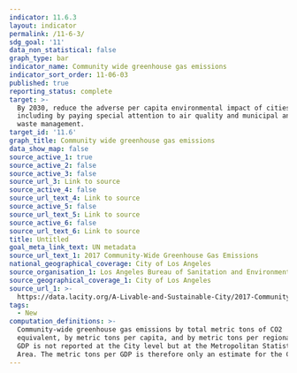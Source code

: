 ```yaml
---
indicator: 11.6.3
layout: indicator
permalink: /11-6-3/
sdg_goal: '11'
data_non_statistical: false
graph_type: bar
indicator_name: Community wide greenhouse gas emissions
indicator_sort_order: 11-06-03
published: true
reporting_status: complete
target: >-
  By 2030, reduce the adverse per capita environmental impact of cities,
  including by paying special attention to air quality and municipal and other
  waste management.
target_id: '11.6'
graph_title: Community wide greenhouse gas emissions
data_show_map: false
source_active_1: true
source_active_2: false
source_active_3: false
source_url_3: Link to source
source_active_4: false
source_url_text_4: Link to source
source_active_5: false
source_url_text_5: Link to source
source_active_6: false
source_url_text_6: Link to source
title: Untitled
goal_meta_link_text: UN metadata
source_url_text_1: 2017 Community-Wide Greenhouse Gas Emissions
national_geographical_coverage: City of Los Angeles
source_organisation_1: Los Angeles Bureau of Sanitation and Environment (LASAN)
source_geographical_coverage_1: City of Los Angeles
source_url_1: >-
  https://data.lacity.org/A-Livable-and-Sustainable-City/2017-Community-Wide-Greenhouse-Gas-Emissions/kkrh-b4e3
tags:
  - New
computation_definitions: >-
  Community-wide greenhouse gas emissions by total metric tons of CO2
  equivalent, by metric tons per capita, and by metric tons per regional GDP.
  GDP is not reported at the City level but at the Metropolitan Statistical
  Area. The metric tons per GDP is therefore only an estimate for the City.
---
```


